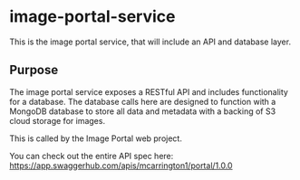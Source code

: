# image-portal-service
This is the image portal service, that will include an API and database layer.

## Purpose
The image portal service exposes a RESTful API and includes functionality for a database. The database calls here are designed to function with a MongoDB database to store all data and metadata with a backing of S3 cloud storage for images. 

This is called by the Image Portal web project.

You can check out the entire API spec here:
https://app.swaggerhub.com/apis/mcarrington1/portal/1.0.0
